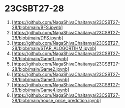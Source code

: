 # 23CSBT27-28
1. [https://github.com/NagaShivaChaitanya/23CSBT27-28/blob/main/BFS.ipynb]
2. [https://github.com/NagaShivaChaitanya/23CSBT27-28/blob/main/DFS.ipynb]
3. [https://github.com/NagaShivaChaitanya/23CSBT27-28/blob/main/STAR_ALOGORTIHM.ipynb]
4. [https://github.com/NagaShivaChaitanya/23CSBT27-28/blob/main/Game1.ipynb]
5. [https://github.com/NagaShivaChaitanya/23CSBT27-28/blob/main/Game2.ipynb]
6. [https://github.com/NagaShivaChaitanya/23CSBT27-28/blob/main/Game3.ipynb]
7. [https://github.com/NagaShivaChaitanya/23CSBT27-28/blob/main/Game4.ipynb]
8. [https://github.com/NagaShivaChaitanya/23CSBT27-28/blob/main/house_price_predction.ipynb]
